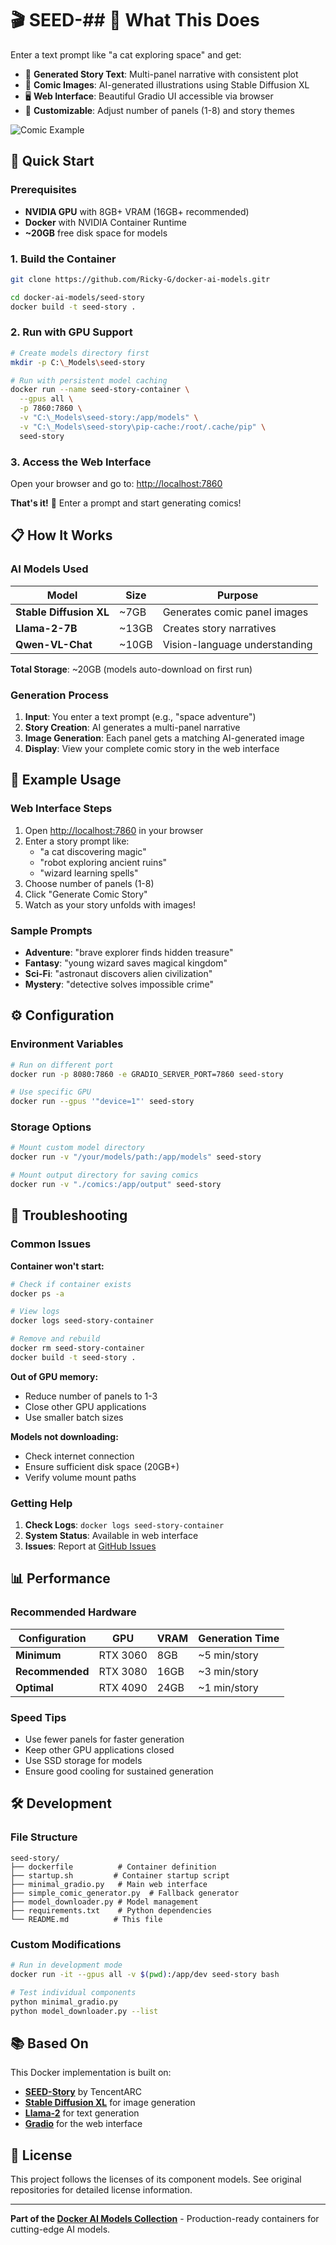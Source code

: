 # 🎬 SEED-## 🌟 What This Does

Enter a text prompt like "a cat exploring space" and get:

- 📖 **Generated Story Text**: Multi-panel narrative with consistent plot
- 🎨 **Comic Images**: AI-generated illustrations using Stable Diffusion XL
- 🖥️ **Web Interface**: Beautiful Gradio UI accessible via browser
- 🔄 **Customizable**: Adjust number of panels (1-8) and story themes

![Comic Example](https://via.placeholder.com/600x300/4CAF50/white?text=Comic+Story+Panel+Example)

## 🚀 Quick Start

### Prerequisites

- **NVIDIA GPU** with 8GB+ VRAM (16GB+ recommended)
- **Docker** with NVIDIA Container Runtime
- **~20GB** free disk space for models

### 1. Build the Container

```bash
git clone https://github.com/Ricky-G/docker-ai-models.gitr

cd docker-ai-models/seed-story
docker build -t seed-story .
```

### 2. Run with GPU Support

```bash
# Create models directory first
mkdir -p C:\_Models\seed-story

# Run with persistent model caching
docker run --name seed-story-container \
  --gpus all \
  -p 7860:7860 \
  -v "C:\_Models\seed-story:/app/models" \
  -v "C:\_Models\seed-story\pip-cache:/root/.cache/pip" \
  seed-story
```

### 3. Access the Web Interface

Open your browser and go to: <http://localhost:7860>

**That's it!** 🎉 Enter a prompt and start generating comics!

## 📋 How It Works

### AI Models Used

| Model | Size | Purpose |
|-------|------|---------|
| **Stable Diffusion XL** | ~7GB | Generates comic panel images |
| **Llama-2-7B** | ~13GB | Creates story narratives |
| **Qwen-VL-Chat** | ~10GB | Vision-language understanding |

**Total Storage**: ~20GB (models auto-download on first run)

### Generation Process

1. **Input**: You enter a text prompt (e.g., "space adventure")
2. **Story Creation**: AI generates a multi-panel narrative
3. **Image Generation**: Each panel gets a matching AI-generated image
4. **Display**: View your complete comic story in the web interface

## 🎯 Example Usage

### Web Interface Steps

1. Open <http://localhost:7860> in your browser
2. Enter a story prompt like:
   - "a cat discovering magic"
   - "robot exploring ancient ruins"
   - "wizard learning spells"
3. Choose number of panels (1-8)
4. Click "Generate Comic Story"
5. Watch as your story unfolds with images!

### Sample Prompts

- **Adventure**: "brave explorer finds hidden treasure"
- **Fantasy**: "young wizard saves magical kingdom" 
- **Sci-Fi**: "astronaut discovers alien civilization"
- **Mystery**: "detective solves impossible crime"

## ⚙️ Configuration

### Environment Variables

```bash
# Run on different port
docker run -p 8080:7860 -e GRADIO_SERVER_PORT=7860 seed-story

# Use specific GPU
docker run --gpus '"device=1"' seed-story
```

### Storage Options

```bash
# Mount custom model directory
docker run -v "/your/models/path:/app/models" seed-story

# Mount output directory for saving comics
docker run -v "./comics:/app/output" seed-story
```

## 🔧 Troubleshooting

### Common Issues

**Container won't start:**

```bash
# Check if container exists
docker ps -a

# View logs
docker logs seed-story-container

# Remove and rebuild
docker rm seed-story-container
docker build -t seed-story .
```

**Out of GPU memory:**

- Reduce number of panels to 1-3
- Close other GPU applications
- Use smaller batch sizes

**Models not downloading:**

- Check internet connection
- Ensure sufficient disk space (20GB+)
- Verify volume mount paths

### Getting Help

1. **Check Logs**: `docker logs seed-story-container`
2. **System Status**: Available in web interface
3. **Issues**: Report at [GitHub Issues](https://github.com/Ricky-G/docker-ai-models/issues)

## 📊 Performance

### Recommended Hardware

| Configuration | GPU | VRAM | Generation Time |
|---------------|-----|------|-----------------|
| **Minimum** | RTX 3060 | 8GB | ~5 min/story |
| **Recommended** | RTX 3080 | 16GB | ~3 min/story |
| **Optimal** | RTX 4090 | 24GB | ~1 min/story |

### Speed Tips

- Use fewer panels for faster generation
- Keep other GPU applications closed
- Use SSD storage for models
- Ensure good cooling for sustained generation

## 🛠️ Development

### File Structure

```
seed-story/
├── dockerfile          # Container definition
├── startup.sh         # Container startup script
├── minimal_gradio.py   # Main web interface
├── simple_comic_generator.py  # Fallback generator
├── model_downloader.py # Model management
├── requirements.txt    # Python dependencies
└── README.md          # This file
```

### Custom Modifications

```bash
# Run in development mode
docker run -it --gpus all -v $(pwd):/app/dev seed-story bash

# Test individual components
python minimal_gradio.py
python model_downloader.py --list
```

## 📚 Based On

This Docker implementation is built on:

- **[SEED-Story](https://github.com/TencentARC/SEED-Story)** by TencentARC
- **[Stable Diffusion XL](https://huggingface.co/stabilityai/stable-diffusion-xl-base-1.0)** for image generation
- **[Llama-2](https://huggingface.co/meta-llama/Llama-2-7b-hf)** for text generation
- **[Gradio](https://gradio.app/)** for the web interface

## 📄 License

This project follows the licenses of its component models. See original repositories for detailed license information.

---

**Part of the [Docker AI Models Collection](https://github.com/Ricky-G/docker-ai-models)** - Production-ready containers for cutting-edge AI models.
